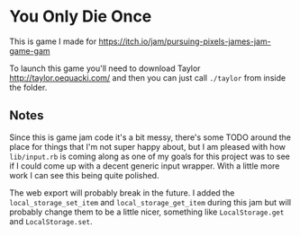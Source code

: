 # You Only Die Once

This is game I made for
https://itch.io/jam/pursuing-pixels-james-jam-game-gam

To launch this game you'll need to download Taylor http://taylor.oequacki.com/
and then you can just call `./taylor` from inside the folder.


## Notes

Since this is game jam code it's a bit messy, there's some TODO around the place
for things that I'm not super happy about, but I am pleased with how
`lib/input.rb` is coming along as one of my goals for this project was to see if
I could come up with a decent generic input wrapper. With a little more work I
can see this being quite polished.

The web export will probably break in the future. I added the
`local_storage_set_item` and `local_storage_get_item` during this jam but will
probably change them to be a little nicer, something like `LocalStorage.get` and
`LocalStorage.set`.
